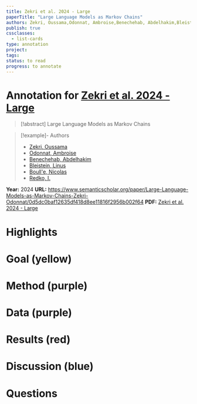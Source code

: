 ```yaml
---
title: Zekri et al. 2024 - Large
paperTitle: "Large Language Models as Markov Chains"
authors: Zekri, Oussama,Odonnat, Ambroise,Benechehab, Abdelhakim,Bleistein, Linus,Boull'e, Nicolas,Redko, I.
publish: true
cssclasses:
  - list-cards
type: annotation
project:
tags:
status: to read
progress: to annotate
---
```

# Annotation for [Zekri et al. 2024 - Large](Papers/References/Zekri%20et%20al.%202024%20-%20Large)

> [!abstract] Large Language Models as Markov Chains

> [!example]- Authors
> - [Zekri, Oussama](Zekri%2C%20Oussama)
> - [Odonnat, Ambroise](Odonnat%2C%20Ambroise)
> - [Benechehab, Abdelhakim](Benechehab%2C%20Abdelhakim)
> - [Bleistein, Linus](Bleistein%2C%20Linus)
> - [Boull'e, Nicolas](Boull'e%2C%20Nicolas)
> - [Redko, I.](Redko%2C%20I.)

**Year:** 2024
**URL:** https://www.semanticscholar.org/paper/Large-Language-Models-as-Markov-Chains-Zekri-Odonnat/0d5dc0baf12635df418d8ee11816f2956b002f64
**PDF:** [Zekri et al. 2024 - Large](Papers/PDFs/Zekri%20et%20al.%202024%20-%20Large%20Language%20Models%20as%20Markov%20Chains.pdf)

# Highlights


# Goal (yellow)


# Method (purple)


# Data (purple)


# Results (red)


# Discussion (blue)


# Questions

